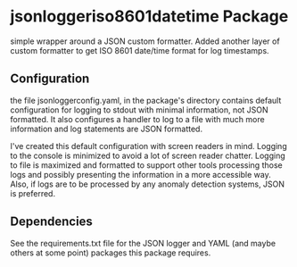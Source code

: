# jsonloggeriso8601datetime Package 
simple wrapper around a JSON custom formatter.  Added another layer of custom formatter to get ISO 8601 date/time format for log timestamps.

## Configuration 
the file jsonloggerconfig.yaml, in the package's directory contains default configuration for logging to stdout with minimal information, not JSON formatted.  It also configures a handler to log to a file with much more information and log statements are JSON formatted.

I've created this default configuration with screen readers in mind.  Logging to the console is minimized to avoid a lot of screen reader chatter.  Logging to file is maximized and formatted to support other tools processing those logs and possibly presenting the information in a more accessible way.  Also, if logs are to be processed by any anomaly detection systems, JSON is preferred.

## Dependencies 

See the requirements.txt file for the JSON logger and YAML (and maybe others at some point) packages this package requires. 


